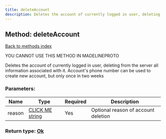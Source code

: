 ```yaml
---
title: deleteAccount
description: Deletes the account of currently logged in user, deleting from the server all information associated with it. Account's phone number can be used to create new account, but only once in two weeks
---
```

## Method: deleteAccount  
[Back to methods index](index.md)


YOU CANNOT USE THIS METHOD IN MADELINEPROTO


Deletes the account of currently logged in user, deleting from the server all information associated with it. Account's phone number can be used to create new account, but only once in two weeks

### Parameters:

| Name     |    Type       | Required | Description |
|----------|---------------|----------|-------------|
|reason|[CLICK ME string](../types/string.md) | Yes|Optional reason of account deletion|


### Return type: [Ok](../types/Ok.md)

